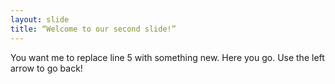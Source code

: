 ```yaml
---
layout: slide
title: “Welcome to our second slide!”
---
```

You want me to replace line 5 with something new. Here you go.
Use the left arrow to go back!
